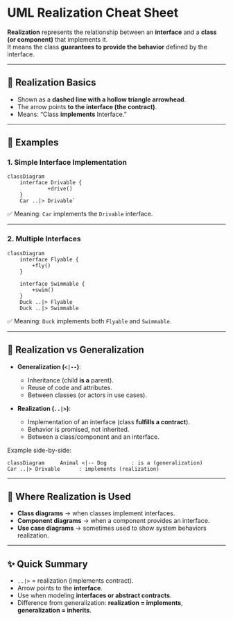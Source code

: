 # UML Realization Cheat Sheet

**Realization** represents the relationship between an **interface** and a **class (or component)** that implements it.  
It means the class **guarantees to provide the behavior** defined by the interface.

---

## 🔹 Realization Basics

- Shown as a **dashed line with a hollow triangle arrowhead**.
- The arrow points **to the interface (the contract)**.
- Means: “Class **implements** Interface.”

---

## 🔹 Examples

### 1. Simple Interface Implementation
```
classDiagram
	interface Drivable {
	         +drive()     
	}
	Car ..|> Drivable`
```

✅ Meaning: `Car` implements the `Drivable` interface.

---

### 2. Multiple Interfaces
```
classDiagram
	interface Flyable {
		+fly()
	}

	interface Swimmable {
		+swim()
	}
	Duck ..|> Flyable
	Duck ..|> Swimmable
```

✅ Meaning: `Duck` implements both `Flyable` and `Swimmable`.

---

## 🔹 Realization vs Generalization

- **Generalization (`<|--`)**:
    - Inheritance (child **is a** parent).
    - Reuse of code and attributes.
    - Between classes (or actors in use cases).

- **Realization (`..|>`)**:
    - Implementation of an interface (class **fulfills a contract**).
    - Behavior is promised, not inherited.
    - Between a class/component and an interface.

Example side-by-side:

`classDiagram     Animal <|-- Dog        : is a (generalization)     Car ..|> Drivable      : implements (realization)`

---

## 🔹 Where Realization is Used

- **Class diagrams** → when classes implement interfaces.
- **Component diagrams** → when a component provides an interface.
- **Use case diagrams** → sometimes used to show system behaviors realization.

---

## ✨ Quick Summary

- `..|>` = realization (implements contract).
- Arrow points to the **interface**.
- Use when modeling **interfaces or abstract contracts**.
- Difference from generalization: **realization = implements**, **generalization = inherits**.